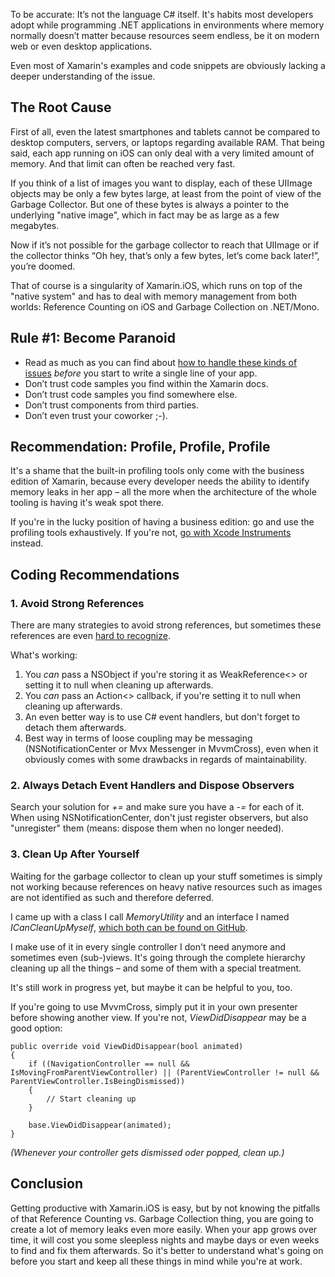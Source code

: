 To be accurate: It’s not the language C# itself. It's habits most developers adopt while programming .NET applications in environments where memory normally doesn’t matter because resources seem endless, be it on modern web or even desktop applications.

Even most of Xamarin's examples and code snippets are obviously lacking a deeper understanding of the issue.

## The Root Cause

First of all, even the latest smartphones and tablets cannot be compared to desktop computers, servers, or laptops regarding available RAM. That being said, each app running on iOS can only deal with a very limited amount of memory. And that limit can often be reached very fast.

If you think of a list of images you want to display, each of these UIImage objects may be only a few bytes large, at least from the point of view of the Garbage Collector. But one of these bytes is always a pointer to the underlying "native image", which in fact may be as large as a few megabytes.

Now if it’s not possible for the garbage collector to reach that UIImage or if the collector thinks “Oh hey, that’s only a few bytes, let’s come back later!”, you’re doomed.

That of course is a singularity of Xamarin.iOS, which runs on top of the "native system" and has to deal with memory management from both worlds: Reference Counting on iOS and Garbage Collection on .NET/Mono.

## Rule #1: Become Paranoid

- Read as much as you can find about [how to handle these kinds of issues](http://developer.xamarin.com/guides/cross-platform/deployment,_testing,_and_metrics/memory_perf_best_practices/) *before* you start to write a single line of your app.
- Don’t trust code samples you find within the Xamarin docs.
- Don’t trust code samples you find somewhere else.
- Don’t trust components from third parties.
- Don’t even trust your coworker ;-).

## Recommendation: Profile, Profile, Profile

It's a shame that the built-in profiling tools only come with the business edition of Xamarin, because every developer needs the ability to identify memory leaks in her app – all the more when the architecture of the whole tooling is having it's weak spot there.

If you're in the lucky position of having a business edition: go and use the profiling tools exhaustively. If you're not, [go with Xcode Instruments](http://developer.xamarin.com/guides/ios/deployment,_testing,_and_metrics/using_instruments_to_detect_native_leaks_using_markheap/) instead.

## Coding Recommendations

### 1. Avoid Strong References

There are many strategies to avoid strong references, but sometimes these references are even [hard to recognize](http://stackoverflow.com/questions/21147136/uipageviewcontroller-does-not-release-the-at-last-displayed-dialog).

What's working:

1. You *can* pass a NSObject if you're storing it as WeakReference<> or setting it to null when cleaning up afterwards.
2. You *can* pass an Action<> callback, if you're setting it to null when cleaning up afterwards.
3. An even better way is to use C# event handlers, but don't forget to detach them afterwards.
4. Best way in terms of loose coupling may be messaging (NSNotificationCenter or Mvx Messenger in MvvmCross), even when it obviously comes with some drawbacks in regards of maintainability.

### 2. Always Detach Event Handlers and Dispose Observers

Search your solution for *+=* and make sure you have a *-=* for each of it. When using NSNotificationCenter, don't just register observers, but also "unregister" them (means: dispose them when no longer needed).

### 3. Clean Up After Yourself

Waiting for the garbage collector to clean up your stuff sometimes is simply not working because references on heavy native resources such as images are not identified as such and therefore deferred.

I came up with a class I call *MemoryUtility* and an interface I named *ICanCleanUpMyself*, [which both can be found on GitHub](https://gist.github.com/aspnetde/701a1099b4c1a01b536a).

I make use of it in every single controller I don't need anymore and sometimes even (sub-)views. It's going through the complete hierarchy cleaning up all the things – and some of them with a special treatment.

It's still work in progress yet, but maybe it can be helpful to you, too.

If you're going to use MvvmCross, simply put it in your own presenter before showing another view. If you're not, *ViewDidDisappear* may be a good option:

    public override void ViewDidDisappear(bool animated)
    {
        if ((NavigationController == null && IsMovingFromParentViewController) || (ParentViewController != null && ParentViewController.IsBeingDismissed))
        {
            // Start cleaning up
        }

        base.ViewDidDisappear(animated);
    }

*(Whenever your controller gets dismissed oder popped, clean up.)*

## Conclusion

Getting productive with Xamarin.iOS is easy, but by not knowing the pitfalls of that Reference Counting vs. Garbage Collection thing, you are going to create a lot of memory leaks even more easily. When your app grows over time, it will cost you some sleepless nights and maybe days or even weeks to find and fix them afterwards. So it's better to understand what's going on before you start and keep all these things in mind while you're at work.

